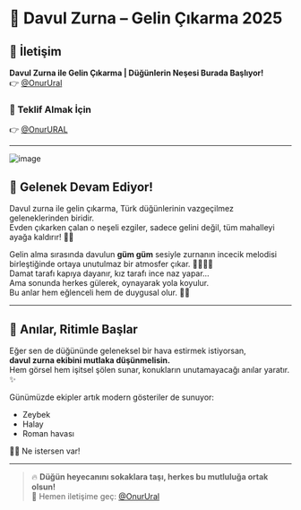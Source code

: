 # 🥁 Davul Zurna – Gelin Çıkarma 2025

## 📩 İletişim  
**Davul Zurna ile Gelin Çıkarma | Düğünlerin Neşesi Burada Başlıyor!**  
👉 [@OnurUral](https://t.me/onurural)

### 💌 Teklif Almak İçin  
👉 [@OnurURAL](https://t.me/onurural)

---

![image](https://github.com/user-attachments/assets/35df0d9a-765b-4024-a60d-f49a69a8ff40)


## 🎉 Gelenek Devam Ediyor!

Davul zurna ile gelin çıkarma, Türk düğünlerinin vazgeçilmez geleneklerinden biridir.  
Evden çıkarken çalan o neşeli ezgiler, sadece gelini değil, tüm mahalleyi ayağa kaldırır! 🥁💃

Gelin alma sırasında davulun **güm güm** sesiyle zurnanın incecik melodisi birleştiğinde ortaya unutulmaz bir atmosfer çıkar. 👰🏼‍♀️💐  
Damat tarafı kapıya dayanır, kız tarafı ince naz yapar…  
Ama sonunda herkes gülerek, oynayarak yola koyulur.  
Bu anlar hem eğlenceli hem de duygusal olur. 🥹🎶

---

## 📸 Anılar, Ritimle Başlar

Eğer sen de düğününde geleneksel bir hava estirmek istiyorsan,  
**davul zurna ekibini mutlaka düşünmelisin.**  
Hem görsel hem işitsel şölen sunar, konukların unutamayacağı anılar yaratır. ✨

Günümüzde ekipler artık modern gösteriler de sunuyor:

- Zeybek  
- Halay  
- Roman havası  

💃🕺 Ne istersen var!

---

> 🔥 **Düğün heyecanını sokaklara taşı, herkes bu mutluluğa ortak olsun!**  
> 📲 Hemen iletişime geç: [@OnurUral](https://t.me/onurural)
